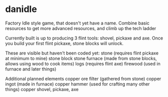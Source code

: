 # danidle
Factory Idle style game, that doesn't yet have a name. Combine basic resources to get more advanced resources, and climb up the tech ladder

Currently built is up to producing 3 flint tools: shovel, pickaxe and axe.  Once you build your first flint pickaxe, stone blocks will
unlock.

These are visible but haven't been coded yet:
stone (requires flint pickaxe at minimum to mine)
stone block
stone furnace (made from stone blocks, allows using wood to cook items)
logs (requires flint axe)
firewood (used in furnace and later things)

Additional planned elements
copper ore filter (gathered from stone)
copper ingot (made in furnace)
copper hammer (used for crafting many other things)
copper shovel, pickaxe, axe

